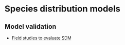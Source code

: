 # Species distribution models

## Model validation

- [Field studies to evaluate SDM](https://www.researchgate.net/post/Do_you_know_of_any_published_SDMs_verified_by_an_independent_field-collected_dataset)